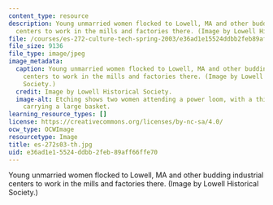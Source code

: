 ```yaml
---
content_type: resource
description: Young unmarried women flocked to Lowell, MA and other budding industrial
  centers to work in the mills and factories there. (Image by Lowell Historical Society.)
file: /courses/es-272-culture-tech-spring-2003/e36ad1e15524ddbb2feb89aff66ffe70_es-272s03-th.jpg
file_size: 9136
file_type: image/jpeg
image_metadata:
  caption: Young unmarried women flocked to Lowell, MA and other budding industrial
    centers to work in the mills and factories there. (Image by Lowell Historical
    Society.)
  credit: Image by Lowell Historical Society.
  image-alt: Etching shows two women attending a power loom, with a third in the background
    carrying a large basket.
learning_resource_types: []
license: https://creativecommons.org/licenses/by-nc-sa/4.0/
ocw_type: OCWImage
resourcetype: Image
title: es-272s03-th.jpg
uid: e36ad1e1-5524-ddbb-2feb-89aff66ffe70
---
```

Young unmarried women flocked to Lowell, MA and other budding industrial centers to work in the mills and factories there. (Image by Lowell Historical Society.)